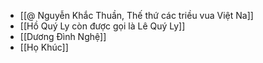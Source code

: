 - [[@ Nguyễn Khắc Thuần, Thế thứ các triều vua Việt Na]]
- [[Hồ Quý Ly còn được gọi là Lê Quý Ly]]
- [[Dương Đình Nghệ]]
- [[Họ Khúc]]
